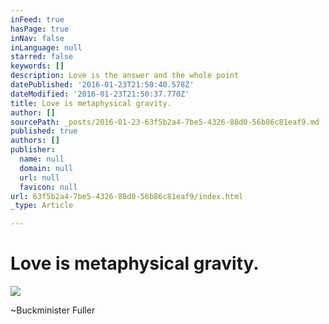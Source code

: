 ```yaml
---
inFeed: true
hasPage: true
inNav: false
inLanguage: null
starred: false
keywords: []
description: Love is the answer and the whole point
datePublished: '2016-01-23T21:50:40.578Z'
dateModified: '2016-01-23T21:50:37.770Z'
title: Love is metaphysical gravity.
author: []
sourcePath: _posts/2016-01-23-63f5b2a4-7be5-4326-88d0-56b86c81eaf9.md
published: true
authors: []
publisher:
  name: null
  domain: null
  url: null
  favicon: null
url: 63f5b2a4-7be5-4326-88d0-56b86c81eaf9/index.html
_type: Article

---
```

# Love is metaphysical gravity.
![](https://s3-us-west-2.amazonaws.com/the-grid-img/p/34a5ad5f447deb77c240ae005836daef8381d4b6.jpg)

~Buckminister Fuller